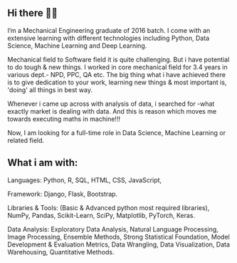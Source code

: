 ## Hi there 👋🏻
I’m a Mechanical Engineering graduate of 2016 batch. I come with an extensive learning  with different technologies including Python, Data Science, Machine Learning and Deep Learning.

Mechanical field to Software field it is quite challenging. But i have potential to do tough & new things. I worked in core mechanical field for 3.4 years in various dept.- NPD, PPC, QA etc. The big thing what i have achieved there is to give dedication to your work, learning new things & most important is, 'doing' all things in best way.

Whenever i came up across with analysis of data, i searched for -what exactly market is dealing with data. And this is reason which moves me towards executing maths in machine!!! 

Now, I am looking for a full-time role in Data Science, Machine Learning or related field.


## What i am with:

Languages: Python, R, SQL, HTML, CSS, JavaScript, 

Framework: Django, Flask, Bootstrap.

Libraries & Tools: (Basic & Advanced python most required libraries), NumPy, Pandas, Scikit-Learn, SciPy, Matplotlib, PyTorch, Keras.

Data Analysis: Exploratory Data Analysis, Natural Language Processing, Image Processing, Ensemble Methods, Strong Statistical Foundation, Model Development & Evaluation Metrics, Data Wrangling, Data Visualization, Data Warehousing, Quantitative Methods.

